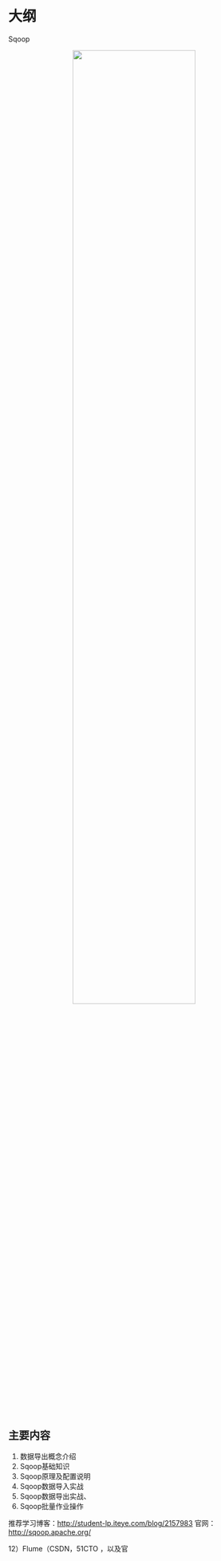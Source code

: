 
# 大纲

Sqoop

<p align="center">
    <img width="70%" height="70%" src="http://images.iterate.site/blog/image/20191015/OJvH50X96B2u.png?imageslim">
</p>

## 主要内容


1. 数据导出概念介绍
2. Sqoop基础知识
3. Sqoop原理及配置说明
4. Sqoop数据导入实战
5. Sqoop数据导出实战、
6. Sqoop批量作业操作

推荐学习博客：<http://student-lp.iteye.com/blog/2157983>
官网：<http://sqoop.apache.org/>

12）Flume（CSDN，51CTO ，以及官
